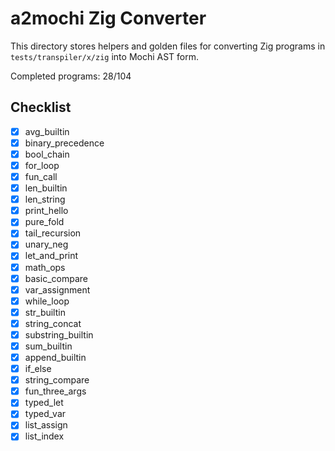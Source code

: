 # a2mochi Zig Converter

This directory stores helpers and golden files for converting Zig programs
in `tests/transpiler/x/zig` into Mochi AST form.

Completed programs: 28/104

## Checklist
- [x] avg_builtin
- [x] binary_precedence
- [x] bool_chain
- [x] for_loop
- [x] fun_call
- [x] len_builtin
- [x] len_string
- [x] print_hello
- [x] pure_fold
- [x] tail_recursion
- [x] unary_neg
- [x] let_and_print
- [x] math_ops
- [x] basic_compare
- [x] var_assignment
- [x] while_loop
- [x] str_builtin
- [x] string_concat
- [x] substring_builtin
- [x] sum_builtin
- [x] append_builtin
- [x] if_else
- [x] string_compare
- [x] fun_three_args
- [x] typed_let
- [x] typed_var
- [x] list_assign
- [x] list_index
